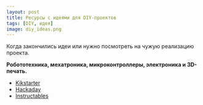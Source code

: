 ```yaml
---
layout: post 
title: Ресурсы с идеями для DIY-проектов
tags: [DIY, идея]
image: diy_ideas.png
---
```


Когда закончились идеи или нужно посмотреть на чужую реализацию проекта.
<!--excerpt-->

**Робототехника, мехатроника, микроконтроллеры, электроника и 3D-печать.**

* [Kikstarter](https://www.kickstarter.com/design-tech?ref=home)
* [Hackaday](https://hackaday.io/lists)
* [Instructables](https://www.instructables.com/technology/winners/?sort=winners)
